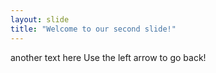 ```yaml
---
layout: slide
title: "Welcome to our second slide!"
---
```

another text here
Use the left arrow to go back!
